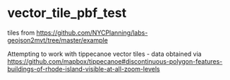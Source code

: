 # vector_tile_pbf_test

tiles from https://github.com/NYCPlanning/labs-geojson2mvt/tree/master/example


Attempting to work with tippecanoe vector tiles - data obtained via https://github.com/mapbox/tippecanoe#discontinuous-polygon-features-buildings-of-rhode-island-visible-at-all-zoom-levels
